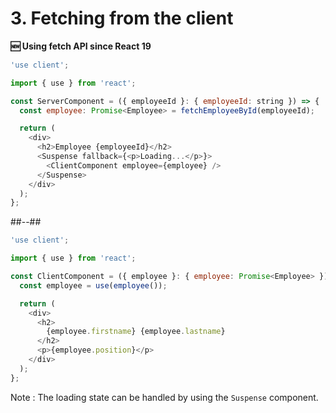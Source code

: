 <!-- .slide: class="two-column with-code " -->

# 3. Fetching from the client

**🆕 Using fetch API since React 19**

```js
'use client';

import { use } from 'react';

const ServerComponent = ({ employeeId }: { employeeId: string }) => {
  const employee: Promise<Employee> = fetchEmployeeById(employeeId);

  return (
    <div>
      <h2>Employee {employeeId}</h2>
      <Suspense fallback={<p>Loading...</p>}>
        <ClientComponent employee={employee} />
      </Suspense>
    </div>
  );
};
```

##--##

```js
'use client';

import { use } from 'react';

const ClientComponent = ({ employee }: { employee: Promise<Employee> }) => {
  const employee = use(employee());

  return (
    <div>
      <h2>
        {employee.firstname} {employee.lastname}
      </h2>
      <p>{employee.position}</p>
    </div>
  );
};
```

Note : The loading state can be handled by using the `Suspense` component.
